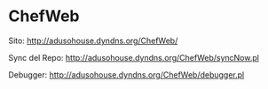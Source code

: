 ChefWeb
=======

Sito: http://adusohouse.dyndns.org/ChefWeb/

Sync del Repo: http://adusohouse.dyndns.org/ChefWeb/syncNow.pl

Debugger: http://adusohouse.dyndns.org/ChefWeb/debugger.pl

